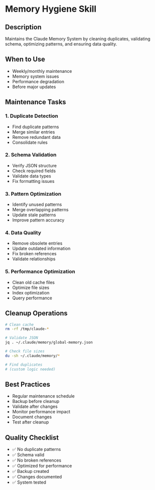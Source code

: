 # Memory Hygiene Skill

## Description
Maintains the Claude Memory System by cleaning duplicates, validating schema, optimizing patterns, and ensuring data quality.

## When to Use
- Weekly/monthly maintenance
- Memory system issues
- Performance degradation
- Before major updates

## Maintenance Tasks

### 1. Duplicate Detection
- Find duplicate patterns
- Merge similar entries
- Remove redundant data
- Consolidate rules

### 2. Schema Validation
- Verify JSON structure
- Check required fields
- Validate data types
- Fix formatting issues

### 3. Pattern Optimization
- Identify unused patterns
- Merge overlapping patterns
- Update stale patterns
- Improve pattern accuracy

### 4. Data Quality
- Remove obsolete entries
- Update outdated information
- Fix broken references
- Validate relationships

### 5. Performance Optimization
- Clean old cache files
- Optimize file sizes
- Index optimization
- Query performance

## Cleanup Operations
```bash
# Clean cache
rm -rf /tmp/claude-*

# Validate JSON
jq . ~/.claude/memory/global-memory.json

# Check file sizes
du -sh ~/.claude/memory/*

# Find duplicates
# (custom logic needed)
```

## Best Practices
- Regular maintenance schedule
- Backup before cleanup
- Validate after changes
- Monitor performance impact
- Document changes
- Test after cleanup

## Quality Checklist
- ✅ No duplicate patterns
- ✅ Schema valid
- ✅ No broken references
- ✅ Optimized for performance
- ✅ Backup created
- ✅ Changes documented
- ✅ System tested
